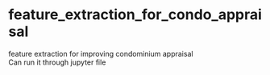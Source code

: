 # feature_extraction_for_condo_appraisal
feature extraction for improving condominium appraisal \
Can run it through jupyter file
